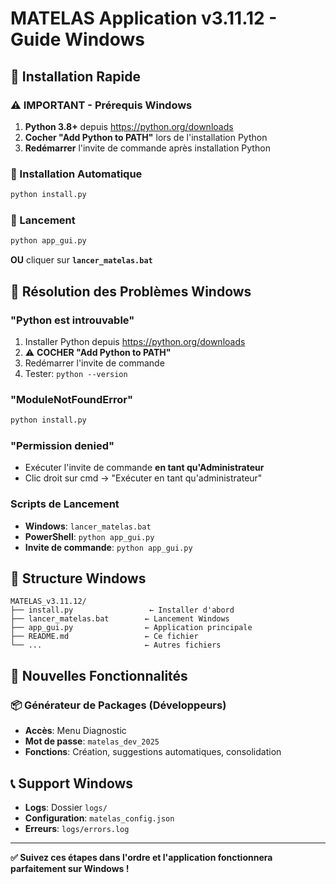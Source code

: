 # MATELAS Application v3.11.12 - Guide Windows

## 🚀 Installation Rapide

### ⚠️ IMPORTANT - Prérequis Windows
1. **Python 3.8+** depuis https://python.org/downloads
2. **Cocher "Add Python to PATH"** lors de l'installation Python
3. **Redémarrer** l'invite de commande après installation Python

### 🔧 Installation Automatique
```cmd
python install.py
```

### 🚀 Lancement
```cmd
python app_gui.py
```
**OU** cliquer sur **`lancer_matelas.bat`**

## 🚨 Résolution des Problèmes Windows

### "Python est introuvable"
1. Installer Python depuis https://python.org/downloads
2. ⚠️ **COCHER "Add Python to PATH"**
3. Redémarrer l'invite de commande
4. Tester: `python --version`

### "ModuleNotFoundError"
```cmd
python install.py
```

### "Permission denied" 
- Exécuter l'invite de commande **en tant qu'Administrateur**
- Clic droit sur cmd → "Exécuter en tant qu'administrateur"

### Scripts de Lancement
- **Windows**: `lancer_matelas.bat`
- **PowerShell**: `python app_gui.py`
- **Invite de commande**: `python app_gui.py`

## 📁 Structure Windows
```
MATELAS_v3.11.12/
├── install.py                 ← Installer d'abord
├── lancer_matelas.bat        ← Lancement Windows
├── app_gui.py                ← Application principale
├── README.md                 ← Ce fichier
└── ...                       ← Autres fichiers
```

## 🎯 Nouvelles Fonctionnalités

### 📦 Générateur de Packages (Développeurs)
- **Accès**: Menu Diagnostic
- **Mot de passe**: `matelas_dev_2025`
- **Fonctions**: Création, suggestions automatiques, consolidation

## 📞 Support Windows
- **Logs**: Dossier `logs/`
- **Configuration**: `matelas_config.json`
- **Erreurs**: `logs/errors.log`

---
**✅ Suivez ces étapes dans l'ordre et l'application fonctionnera parfaitement sur Windows !**
